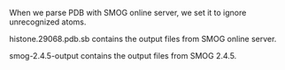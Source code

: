 When we parse PDB with SMOG online server, we set it to ignore unrecognized atoms. 

histone.29068.pdb.sb contains the output files from SMOG online server. 

smog-2.4.5-output contains the output files from SMOG 2.4.5. 

